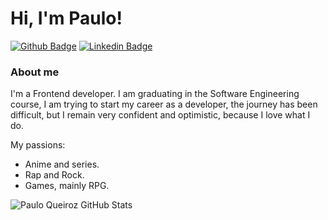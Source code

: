 # Hi, I'm Paulo!

[![Github Badge](https://img.shields.io/badge/-Github-000?style=flat-square&logo=Github&logoColor=white&link=https://github.com/PauloFrey)](https://github.com/PauloFrey)
[![Linkedin Badge](https://img.shields.io/badge/-LinkedIn-blue?style=flat-square&logo=Linkedin&logoColor=white&link=https://www.linkedin.com/in/paulo-pqueiroz/)](https://www.linkedin.com/in/paulo-pqueiroz/)


### About me
I'm a Frontend developer. I am graduating in the Software Engineering course, I am trying to start my career as a developer, the journey has been difficult, but I remain very confident and optimistic, because I love what I do.

My passions:

- Anime and series.
- Rap and Rock.
- Games, mainly RPG.

![Paulo Queiroz GitHub Stats](https://github-readme-stats.vercel.app/api?username=PauloFrey&show_icons=true&count_private=true&include_all_commits=true)




